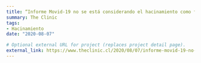 ```yaml
---
title: “Informe Movid-19 no se está considerando el hacinamiento como factor de riesgo”
summary: The Clinic
tags:
- Hacinamiento
date: "2020-08-07"

# Optional external URL for project (replaces project detail page).
external_link: https://www.theclinic.cl/2020/08/07/informe-movid-19-no-se-esta-considerando-el-hacinamiento-como-factor-de-riesgo/
---
```

